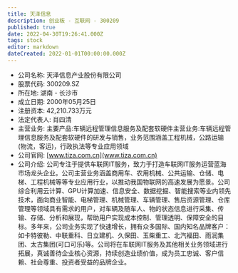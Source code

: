 ```yaml
---
title: 天泽信息
description: 创业板 - 互联网 - 300209
published: true
date: 2022-04-30T19:26:41.000Z
tags: stock
editor: markdown
dateCreated: 2022-01-01T00:00:00.000Z
---
```


- 公司名称: 天泽信息产业股份有限公司
- 股票代码: 300209.SZ
- 所在地: 湖南 - 长沙市
- 成立日期: 2000年05月25日
- 注册资本: 42,210.733万元
- 法定代表人: 肖四清
- 主营业务: 主要产品:车辆远程管理信息服务及配套软硬件主营业务:车辆远程管理信息服务及配套软硬件的研发与销售，业务范围涵盖工程机械，公路运输(物流，客运)，行政执法等专业应用领域
- 公司官网: [www.tiza.com.cn](www.tiza.com.cn)
- 公司介绍: 公司专注于提供车联网IT服务，致力于打造车联网IT服务运营蓝海市场龙头企业。公司主营业务涵盖商用车、农用机械、公共运输、仓储、电梯、工程机械等等专业应用行业，以推动我国物联网的高速发展为愿景。公司综合利用云计算、GPU计算加速、信息安全、数据挖掘、智能搜索等业内领先技术，面向商业智能、电梯管理、机械管理、车辆管理、售后资源管理、仓库管理等领域具有需求的用户，对车辆及随车人、物的状态信息进行采集、传输、存储、分析和展现，帮助用户实现成本控制、管理透明、保障安全的目标。多年来，公司业务实现了快速增长，拥有众多国际、国内知名品牌客户：如卡特彼勒、中联重科、日立建机、久保田、玉柴重工、北汽福田、雨润集团、太古集团(可口可乐)等。公司将在车联网IT服务及其他相关业务领域进行拓展，真诚善待企业核心资源，持续创造业绩价值，成为员工忠诚、客户信赖、社会尊重、投资者受益的品牌企业。


